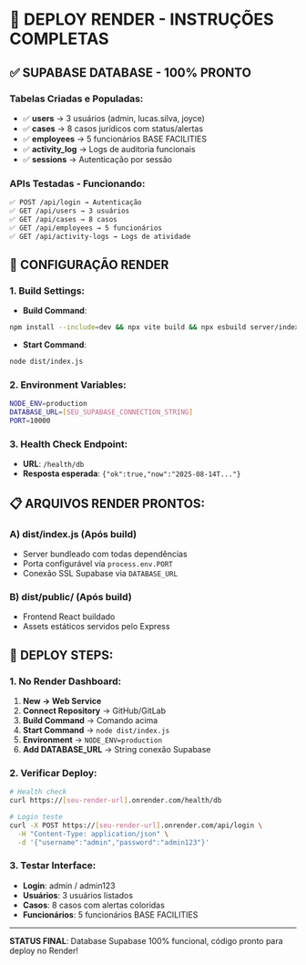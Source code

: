 # 🚀 DEPLOY RENDER - INSTRUÇÕES COMPLETAS

## ✅ SUPABASE DATABASE - 100% PRONTO

### **Tabelas Criadas e Populadas:**
- ✅ **users** → 3 usuários (admin, lucas.silva, joyce)
- ✅ **cases** → 8 casos jurídicos com status/alertas
- ✅ **employees** → 5 funcionários BASE FACILITIES  
- ✅ **activity_log** → Logs de auditoria funcionais
- ✅ **sessions** → Autenticação por sessão

### **APIs Testadas - Funcionando:**
```bash
✅ POST /api/login → Autenticação
✅ GET /api/users → 3 usuários
✅ GET /api/cases → 8 casos
✅ GET /api/employees → 5 funcionários
✅ GET /api/activity-logs → Logs de atividade
```

## 🔧 CONFIGURAÇÃO RENDER

### **1. Build Settings:**
- **Build Command**: 
```bash
npm install --include=dev && npx vite build && npx esbuild server/index.ts --platform=node --packages=external --bundle --format=esm --outdir=dist
```

- **Start Command**:
```bash
node dist/index.js
```

### **2. Environment Variables:**
```bash
NODE_ENV=production
DATABASE_URL=[SEU_SUPABASE_CONNECTION_STRING]
PORT=10000
```

### **3. Health Check Endpoint:**
- **URL**: `/health/db`
- **Resposta esperada**: `{"ok":true,"now":"2025-08-14T..."}`

## 📋 ARQUIVOS RENDER PRONTOS:

### **A) dist/index.js** (Após build)
- Server bundleado com todas dependências
- Porta configurável via `process.env.PORT`
- Conexão SSL Supabase via `DATABASE_URL`

### **B) dist/public/** (Após build)  
- Frontend React buildado
- Assets estáticos servidos pelo Express

## 🎯 DEPLOY STEPS:

### **1. No Render Dashboard:**
1. **New → Web Service**
2. **Connect Repository** → GitHub/GitLab
3. **Build Command** → Comando acima
4. **Start Command** → `node dist/index.js`
5. **Environment** → `NODE_ENV=production`
6. **Add DATABASE_URL** → String conexão Supabase

### **2. Verificar Deploy:**
```bash
# Health check
curl https://[seu-render-url].onrender.com/health/db

# Login teste  
curl -X POST https://[seu-render-url].onrender.com/api/login \
  -H "Content-Type: application/json" \
  -d '{"username":"admin","password":"admin123"}'
```

### **3. Testar Interface:**
- **Login**: admin / admin123
- **Usuários**: 3 usuários listados
- **Casos**: 8 casos com alertas coloridas
- **Funcionários**: 5 funcionários BASE FACILITIES

---

**STATUS FINAL**: Database Supabase 100% funcional, código pronto para deploy no Render!